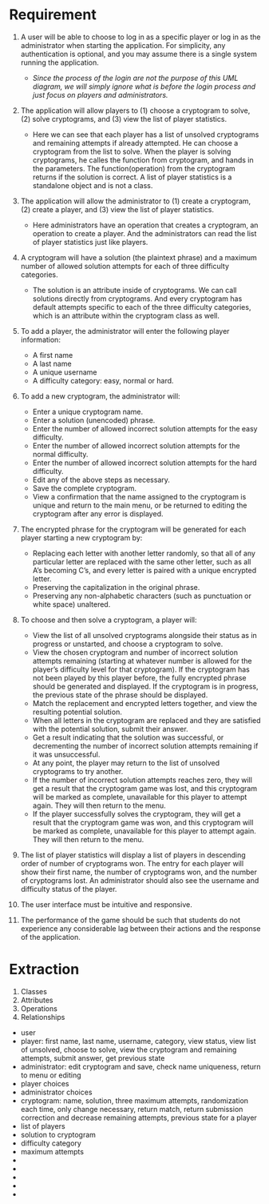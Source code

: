 # Requirement

1. A user will be able to choose to log in as a specific player or log in as the administrator when starting the application. For simplicity, any authentication is optional, and you may assume there is a single system running the application.
	* *Since the process of the login are not the purpose of this UML diagram, we will simply ignore what is before the login process and just focus on players and administrators.*
2. The application will allow players to (1) choose a cryptogram to solve, (2) solve cryptograms, and (3) view the list of player statistics.
	* Here we can see that each player has a list of unsolved cryptograms and remaining attempts if already attempted. He can choose a cryptogram from the list to solve. When the player is solving cryptograms, he calles the function from cryptogram, and hands in the parameters. The function(operation) from the cryptogram returns if the solution is correct. A list of player statistics is a standalone object and is not a class.
3. The application will allow the administrator to (1) create a cryptogram, (2) create a player, and (3) view the list of player statistics.
	* Here administrators have an operation that creates a cryptogram, an operation to create a player. And the administrators can read the list of player statistics just like players.
4. A cryptogram will have a solution (the plaintext phrase) and a maximum number of allowed solution attempts for each of three difficulty categories.  
	* The solution is an attribute inside of cryptograms. We can call solutions directly from cryptograms. And every cryptogram has default attempts specific to each of the three difficulty categories, which is an attribute within the cryptogram class as well.
5. To add a player, the administrator will enter the following player information:
	* A first name
	* A last name
	* A unique username
	* A difficulty category: easy, normal or hard.

6. To add a new cryptogram, the administrator will:
	* Enter a unique cryptogram name.
	* Enter a solution (unencoded) phrase.
	* Enter the number of allowed incorrect solution attempts for the easy difficulty.
	* Enter the number of allowed incorrect solution attempts for the normal difficulty.
	* Enter the number of allowed incorrect solution attempts for the hard difficulty.
	* Edit any of the above steps as necessary.
	* Save the complete cryptogram.
	* View a confirmation that the name assigned to the cryptogram is unique and return to the main menu, or be returned to editing the cryptogram after any error is displayed.
7. The encrypted phrase for the cryptogram will be generated for each player starting a new cryptogram by:
	* Replacing each letter with another letter randomly, so that all of any particular letter are replaced with the same other letter, such as all A’s becoming C’s, and every letter is paired with a unique encrypted letter.
	* Preserving the capitalization in the original phrase.
	* Preserving any non-alphabetic characters (such as punctuation or white space) unaltered.
8. To choose and then solve a cryptogram, a player will:
	* View the list of all unsolved cryptograms alongside their status as in progress or unstarted, and choose a cryptogram to solve.
	* View the chosen cryptogram and number of incorrect solution attempts remaining (starting at whatever number is allowed for the player’s difficulty level for that cryptogram).  If the cryptogram has not been played by this player before, the fully encrypted phrase should be generated and displayed.  If the cryptogram is in progress, the previous state of the phrase should be displayed.
	* Match the replacement and encrypted letters together, and view the resulting potential solution.
	* When all letters in the cryptogram are replaced and they are satisfied with the potential solution, submit their answer.
	* Get a result indicating that the solution was successful, or decrementing the number of incorrect solution attempts remaining if it was unsuccessful.
	* At any point, the player may return to the list of unsolved cryptograms to try another.
	* If the number of incorrect solution attempts reaches zero, they will get a result that the cryptogram game was lost, and this cryptogram will be marked as complete, unavailable for this player to attempt again. They will then return to the menu.
	* If the player successfully solves the cryptogram, they will get a result that the cryptogram game was won, and this cryptogram will be marked as complete, unavailable for this player to attempt again.  They will then return to the menu.
9. The list of player statistics will display a list of players in descending order of number of cryptograms won.  The entry for each player will show their first name, the number of cryptograms won, and the number of cryptograms lost.  An administrator should also see the username and difficulty status of the player.
10. The user interface must be intuitive and responsive.
11. The performance of the game should be such that students do not experience any considerable lag between their actions and the response of the application.

# Extraction

1. Classes
2. Attributes
3. Operations
4. Relationships
* user
* player: first name, last name, username, category, view status, view list of unsolved, choose to solve, view the cryptogram and remaining attempts, submit answer, get previous state
* administrator: edit cryptogram and save, check name uniqueness, return to menu or editing
* player choices
* administrator choices
* cryptogram: name, solution, three maximum attempts, randomization each time, only change necessary, return match, return submission correction and decrease remaining attempts, previous state for a player
* list of players
* solution to cryptogram
* difficulty category
* maximum attempts
* 
* 
* 
* 
* 